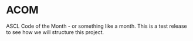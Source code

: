 # ACOM
ASCL Code of the Month - or something like a month. This is a test release to see how we will structure this project.
